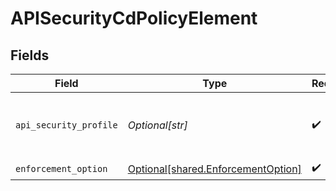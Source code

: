 # APISecurityCdPolicyElement


## Fields

| Field                                                                              | Type                                                                               | Required                                                                           | Description                                                                        |
| ---------------------------------------------------------------------------------- | ---------------------------------------------------------------------------------- | ---------------------------------------------------------------------------------- | ---------------------------------------------------------------------------------- |
| `api_security_profile`                                                             | *Optional[str]*                                                                    | :heavy_check_mark:                                                                 | The allowed api security profile for the pipeline                                  |
| `enforcement_option`                                                               | [Optional[shared.EnforcementOption]](undefined/models/shared/enforcementoption.md) | :heavy_check_mark:                                                                 | N/A                                                                                |